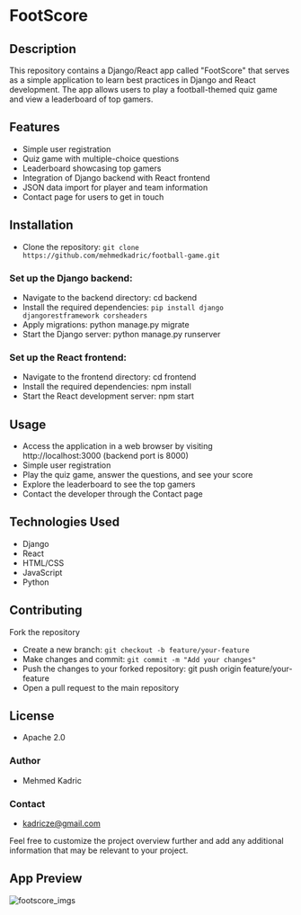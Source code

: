 # FootScore
## Description
This repository contains a Django/React app called "FootScore" that serves as a simple application to learn best practices in Django and React development. The app allows users to play a football-themed quiz game and view a leaderboard of top gamers.

## Features
- Simple user registration
- Quiz game with multiple-choice questions
- Leaderboard showcasing top gamers
- Integration of Django backend with React frontend
- JSON data import for player and team information
- Contact page for users to get in touch

## Installation
- Clone the repository: `git clone https://github.com/mehmedkadric/football-game.git`
### Set up the Django backend:
- Navigate to the backend directory: cd backend
- Install the required dependencies: `pip install django djangorestframework corsheaders`
- Apply migrations: python manage.py migrate
- Start the Django server: python manage.py runserver
### Set up the React frontend:
- Navigate to the frontend directory: cd frontend
- Install the required dependencies: npm install
- Start the React development server: npm start
## Usage
- Access the application in a web browser by visiting http://localhost:3000 (backend port is 8000)
- Simple user registration
- Play the quiz game, answer the questions, and see your score
- Explore the leaderboard to see the top gamers
- Contact the developer through the Contact page
## Technologies Used
- Django
- React
- HTML/CSS
- JavaScript
- Python
## Contributing
Fork the repository
- Create a new branch: `git checkout -b feature/your-feature`
- Make changes and commit: `git commit -m "Add your changes"`
- Push the changes to your forked repository: git push origin feature/your-feature
- Open a pull request to the main repository
## License
- Apache 2.0

### Author
- Mehmed Kadric

### Contact
- kadricze@gmail.com

Feel free to customize the project overview further and add any additional information that may be relevant to your project.

## App Preview
![footscore_imgs](https://github.com/mehmedkadric/football-game/assets/17452349/2fabd4b4-4399-40d6-87e6-096d33a85ae1)
